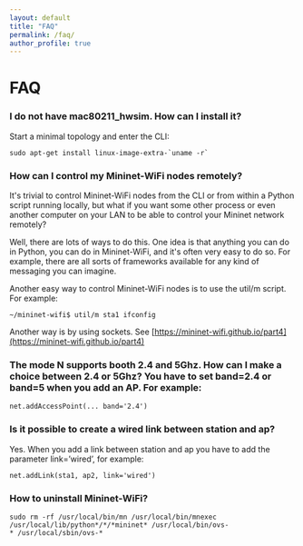 ```yaml
---
layout: default
title: "FAQ"
permalink: /faq/
author_profile: true
---
```


# FAQ

### I do not have mac80211_hwsim. How can I install it?

Start a minimal topology and enter the CLI:
```
sudo apt-get install linux-image-extra-`uname -r`
```

### How can I control my Mininet-WiFi nodes remotely?
It's trivial to control Mininet-WiFi nodes from the CLI or from within a Python script running locally, but what if you want some other process or even another computer on your LAN to be able to control your Mininet network remotely?  

Well, there are lots of ways to do this. One idea is that anything you can do in Python, you can do in Mininet-WiFi, and it's often very easy to do so. For example, there are all sorts of frameworks available for any kind of messaging you can imagine.   

Another easy way to control Mininet-WiFi nodes is to use the util/m script. For example:
```
~/mininet-wifi$ util/m sta1 ifconfig
```
Another way is by using sockets. See [https://mininet-wifi.github.io/part4](https://mininet-wifi.github.io/part4)

### The mode N supports booth 2.4 and 5Ghz. How can I make a choice between 2.4 or 5Ghz? You have to set band=2.4 or band=5 when you add an AP. For example:
```
net.addAccessPoint(... band='2.4')
```

### Is it possible to create a wired link between station and ap?
Yes. When you add a link between station and ap you have to add the parameter link=’wired’, for example:
```
net.addLink(sta1, ap2, link='wired')
```

### How to uninstall Mininet-WiFi?
``` 
sudo rm -rf /usr/local/bin/mn /usr/local/bin/mnexec /usr/local/lib/python*/*/*mininet* /usr/local/bin/ovs-
* /usr/local/sbin/ovs-*
``` 